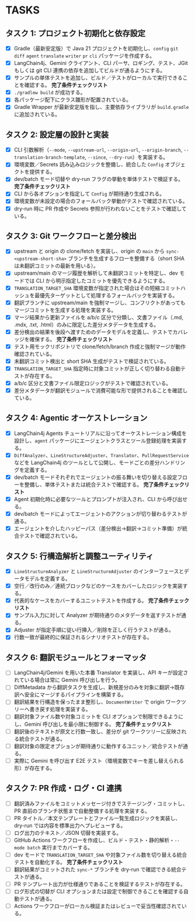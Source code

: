 # TASKS

## タスク 1: プロジェクト初期化と依存設定
- [x] Gradle（最新安定版）で Java 21 プロジェクトを初期化し、`config` `git` `diff` `agent` `translate` `writer` `pr` `cli` パッケージを作成する。
- [x] LangChain4j、Gemini クライアント、CLI パーサ、ロギング、テスト、JGit もしくは git CLI 連携の依存を追加してビルドが通るようにする。
- [x] サンプルの単体テストを追加し、ビルド／テストがローカルで実行できることを確認する。
**完了条件チェックリスト**
- [x] `./gradlew build` が成功する。
- [x] 各パッケージ配下にクラス雛形が配置されている。
- [x] Gradle Wrapper が最新安定版を指し、主要依存ライブラリが `build.gradle` に追加されている。

## タスク 2: 設定層の設計と実装
- [x] CLI 引数解析（`--mode`, `--upstream-url`, `--origin-url`, `--origin-branch`, `--translation-branch-template`, `--since`, `--dry-run`）を実装する。
- [x] 環境変数／Secrets 読み込みロジックを整備し、統合した `Config` オブジェクトを提供する。
- [x] dev/batch モード切替や dry-run フラグの挙動を単体テストで検証する。
**完了条件チェックリスト**
- [x] CLI から各オプションを指定して `Config` が期待通り生成される。
- [x] 環境変数が未設定の場合のフォールバック挙動がテストで確認されている。
- [x] dry-run 時に PR 作成や Secrets 参照が行われないことをテストで確認している。

## タスク 3: Git ワークフローと差分検出
- [x] upstream と origin の clone/fetch を実装し、origin の `main` から `sync-<upstream-short-sha>` ブランチを生成するフローを整備する（short SHA は未翻訳コミットの最新を用いる）。
- [x] upstream/main のマージ履歴を解析して未翻訳コミットを特定し、dev モードでは CLI から明示指定したコミットを優先できるようにする。
- [x] `TRANSLATION_TARGET_SHA` 環境変数が指定された場合はその短縮コミットハッシュを最優先ターゲットとして処理するフォールバックを実装する。
- [x] 翻訳ブランチに upstream/main を強制マージし、コンフリクトがあってもマージコミットを生成する処理を実装する。
- [x] マージ結果から更新ファイルを a/b/c 区分で分類し、文書ファイル（.md, .mdx, .txt, .html）のみに限定した差分メタデータを生成する。
- [x] 差分検出の結果を後段へ渡すためのデータモデルを定義し、テストでカバレッジを確保する。
**完了条件チェックリスト**
- [x] テスト用モックリポジトリで clone/fetch/branch 作成と強制マージが動作確認されている。
- [x] 未翻訳コミット検出と short SHA 生成がテストで検証されている。
- [x] `TRANSLATION_TARGET_SHA` 指定時に対象コミットが正しく切り替わる自動テストが存在する。
- [x] a/b/c 区分と文書ファイル限定ロジックがテストで確認されている。
- [x] 差分メタデータが翻訳モジュールで消費可能な形で提供されることを確認している。

## タスク 4: Agentic オーケストレーション
- [x] LangChain4j Agents チュートリアルに沿ってオーケストレーション構成を設計し、`agent` パッケージにエージェントクラスとツール登録処理を実装する。
- [x] `DiffAnalyzer`、`LineStructureAdjuster`、`Translator`、`PullRequestService` などを LangChain4j のツールとして公開し、モードごとの差分ハンドリングを定義する。
- [x] dev/batch モードそれぞれでエージェントの振る舞いを切り替える設定フローを整備し、単体テストまたは統合テストで確認する。
**完了条件チェックリスト**
- [x] Agent 初期化時に必要なツールとプロンプトが注入され、CLI から呼び出せる。
- [x] dev/batch モードによってエージェントのアクションが切り替わるテストが通る。
- [x] エージェントを介したハッピーパス（差分検出→翻訳→コミット準備）が統合テストで確認されている。

## タスク 5: 行構造解析と調整ユーティリティ
- [x] `LineStructureAnalyzer` と `LineStructureAdjuster` のインターフェースとデータモデルを定義する。
- [x] 空行／改行のみ／連続ブロックなどのケースをカバーしたロジックを実装する。
- [x] 代表的なケースをカバーするユニットテストを作成する。
**完了条件チェックリスト**
- [x] サンプル入力に対して Analyzer が期待通りのメタデータを返すテストが通る。
- [x] Adjuster が指定手順に従い行挿入／削除を正しく行うテストが通る。
- [x] 行数一致が最終的に保証されるシナリオテストが存在する。

## タスク 6: 翻訳モジュールとフォーマッタ
- [ ] LangChain4j/Gemini を用いた本番 Translator を実装し、API キーが設定されている場合は常に Gemini 呼び出しを行う。
- [ ] DiffMetadata から翻訳タスクを生成し、新規差分のみを対象に翻訳→既存訳へ安全にマージするパイプラインを構築する。
- [ ] 翻訳結果を行構造を保ったまま整形し、`DocumentWriter` で origin ワークツリーへ書き戻す処理を実装する。
- [ ] 翻訳対象ファイル数や対象コミットを CLI オプションで制限できるようにし、Gemini 呼び出しを最小限に制御する。
**完了条件チェックリスト**
- [ ] 翻訳後のテキストが原文と行数一致し、差分が git ワークツリーに反映される統合テストが通る。
- [ ] 翻訳対象の限定オプションが期待通りに動作するユニット／統合テストが通る。
- [ ] 実際に Gemini を呼び出す E2E テスト（環境変数でキーを差し替えられる形）が存在する。

## タスク 7: PR 作成・ログ・CI 連携
- [ ] 翻訳済みファイルをコミットメッセージ付きでステージング・コミットし、PR 直前のブランチ状態まで自動整備する処理を実装する。
- [ ] PR タイトル／本文テンプレートとファイル一覧生成ロジックを実装し、dry-run では内容を標準出力へプレビューする。
- [ ] ログ出力のテキスト／JSON 切替を実装する。
- [ ] GitHub Actions ワークフローを作成し、ビルド・テスト・静的解析・`--mode batch` 実行までカバーする。
- [ ] dev モードで `TRANSLATION_TARGET_SHA` や対象ファイル数を切り替える統合テストを自動化する。
**完了条件チェックリスト**
- [ ] 翻訳結果がコミットされた `sync-*` ブランチを dry-run で確認できる統合テストが通る。
- [ ] PR テンプレート出力が仕様通りであることを検証するテストが存在する。
- [ ] ログ形式の切替が CLI オプションまたは設定で制御できることを確認する自動テストが通る。
- [ ] Actions ワークフローがローカル検証またはレビューで妥当性確認されている。
